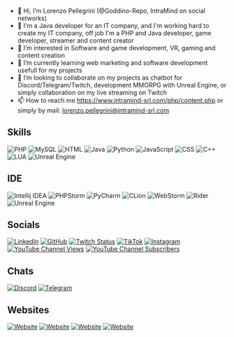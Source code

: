 - 👋 Hi, I’m Lorenzo Pellegrini (@Goddino-Repo, IntraMind on social networks)
- 💼 I'm a Java developer for an IT company, and I'm working hard to create my IT company, off job I'm a PHP and Java developer, game developer, streamer and content creator
- 👀 I’m interested in Software and game development, VR, gaming and content creation
- 🌱 I’m currently learning web marketing and software development usefull for my projects
- 💞️ I’m looking to collaborate on my projects as chatbot for Discord/Telegram/Twitch, development MMORPG with Unreal Engine, or simply collaboration on my live streaming on Twitch
- 📫 How to reach me https://www.intramind-srl.com/php/content.php or simply by mail: lorenzo.pellegrini@intramind-srl.com

## Skills

![PHP](https://img.shields.io/static/v1?label=PHP&style=for-the-badge&logo=php&color=important&message=%20)
![MySQL](https://img.shields.io/static/v1?label=MySQL&style=for-the-badge&logo=mysql&color=important&message=%20)
![HTML](https://img.shields.io/static/v1?label=HTML&style=for-the-badge&logo=html5&color=important&message=%20)
![Java](https://img.shields.io/static/v1?label=Java&style=for-the-badge&logo=intellijidea&color=important&message=%20)
![Python](https://img.shields.io/static/v1?label=Python&style=for-the-badge&logo=python&color=important&message=%20)
![JavaScript](https://img.shields.io/static/v1?label=JavaScript&style=for-the-badge&logo=javascript&color=important&message=%20)
![CSS](https://img.shields.io/static/v1?label=CSS&style=for-the-badge&logo=css3&color=important&message=%20)
![C++](https://img.shields.io/static/v1?label=C%2B%2B&style=for-the-badge&logo=cplusplus&color=important&message=%20)
![LUA](https://img.shields.io/static/v1?label=LUA&style=for-the-badge&logo=lua&color=important&message=%20)
![Unreal Engine](https://img.shields.io/static/v1?label=Unreal%20Engine&style=for-the-badge&logo=unreal%20engine&color=important&message=%20)

## IDE

![Intellij IDEA](https://img.shields.io/static/v1?label=Intellij%20IDEA&style=for-the-badge&logo=intellijidea&color=informational&message=JetBrains)
![PHPStorm](https://img.shields.io/static/v1?label=PHPStorm&style=for-the-badge&logo=phpstorm&color=informational&message=JetBrains)
![PyCharm](https://img.shields.io/static/v1?label=PyCharm&style=for-the-badge&logo=pycharm&color=informational&message=JetBrains)
![CLion](https://img.shields.io/static/v1?label=CLion&style=for-the-badge&logo=clion&color=informational&message=JetBrains)
![WebStorm](https://img.shields.io/static/v1?label=WebStorm&style=for-the-badge&logo=webstorm&color=informational&message=JetBrains)
![Rider](https://img.shields.io/static/v1?label=Rider&style=for-the-badge&logo=rider&color=informational&message=JetBrains)
![Unreal Engine](https://img.shields.io/static/v1?label=Unreal%20Engine&style=for-the-badge&logo=unreal%20engine&color=informational&message=Epic%20Games)


## Socials

[![LinkedIn](https://img.shields.io/badge/LinkedIn-Follow-blue?style=for-the-badge&logo=linkedin)](https://www.linkedin.com/in/lorenzo-pellegrini-goddino/)
[![GitHub](https://img.shields.io/github/followers/Goddino-Repo?style=for-the-badge&logo=github&label=Followers)](https://www.github.com/Goddino-Repo)
[![Twitch Status](https://img.shields.io/twitch/status/intramind?style=for-the-badge&logo=twitch&label=Twitch)](https://www.twitch.tv/intramind)
[![TikTok](https://img.shields.io/static/v1?label=TikTok&style=for-the-badge&logo=tiktok&color=c&message=Follow)](https://www.tiktok.com/@intramind)
[![Instagram](https://img.shields.io/static/v1?label=Instagram&style=for-the-badge&logo=instagram&color=c&message=Follow)](https://www.instagram.com/intramind.srl)
[![YouTube Channel Views](https://img.shields.io/youtube/channel/views/UCf9-5eRp_-3LR0BdVlw65Hg?style=for-the-badge&logo=youtube&logoColor=red&label=Views)](https://www.youtube.com/@intramind)
[![YouTube Channel Subscribers](https://img.shields.io/youtube/channel/subscribers/UCf9-5eRp_-3LR0BdVlw65Hg?logo=youtube&logoColor=red&style=for-the-badge&label=Subscribers)](https://www.youtube.com/@intramind)

## Chats

[![Discord](https://img.shields.io/discord/786554286934327327?style=for-the-badge&logo=discord&label=Discord)](https://discord.com/invite/Ygpe4hHqWP)
[![Telegram](https://img.shields.io/static/v1?label=Telegram&style=for-the-badge&logo=telegram&color=c&message=Chat)](https://t.me/intramind_support)

## Websites

[![Website](https://img.shields.io/website?down_color=red&down_message=offline&label=IntraMind&logo=firefoxbrowser&style=for-the-badge&up_color=c&up_message=online&url=https%3A%2F%2Fwww.intramind-srl.com%2F)](https://www.intramind-srl.com/)
[![Website](https://img.shields.io/website?down_color=red&down_message=offline&label=Alessia%20Bot&logo=firefoxbrowser&style=for-the-badge&up_color=c&up_message=online&url=https%3A%2F%2Fwww.alessiabot.com%2F)](https://www.alessiabot.com/)
[![Website](https://img.shields.io/website?down_color=red&down_message=offline&label=IntraOS&logo=firefoxbrowser&style=for-the-badge&up_color=c&up_message=online&url=https%3A%2F%2Fwww.alessiabot.com%2F)](https://os.intramind-srl.com/)
[![Website](https://img.shields.io/website?down_color=red&down_message=offline&label=IntraBlog&logo=firefoxbrowser&style=for-the-badge&up_color=c&up_message=online&url=https%3A%2F%2Fblog.intramind-srl.com%2F)](https://blog.intramind-srl.com/)

